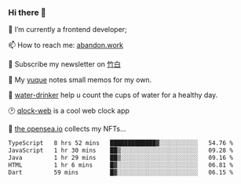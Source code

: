 ### Hi there 👋

<!--
**Alfxjx/Alfxjx** is a ✨ _special_ ✨ repository because its `README.md` (this file) appears on your GitHub profile.

Here are some ideas to get you started:

- 🔭 I’m currently working on ...
- 🌱 I’m currently learning ...
- 👯 I’m looking to collaborate on ...
- 🤔 I’m looking for help with ...
- 💬 Ask me about ...
- 📫 How to reach me: ...
- 😄 Pronouns: ...
- ⚡ Fun fact: ...
-->
🔭  I’m currently a frontend developer;

📫  How to reach me: [abandon.work](https://www.abandon.work/)

🎉  Subscribe my newsletter on [竹白](https://alfxjx.zhubai.love/)

🌱  My [yuque](https://www.yuque.com/alfxjx) notes small memos for my own.

🥤  [water-drinker](https://weldingboys.vercel.app/water) help u count the cups of water for a healthy day.

🕑  [qlock-web](https://qlock-web.vercel.app) is a cool web clock app

🌊  [the opensea.io](https://opensea.io/assets/0x495f947276749ce646f68ac8c248420045cb7b5e/29433830147332339639115006737701029562687338063458078299874716625823015632897) collects my NFTs...

<!--START_SECTION:waka-->

```txt
TypeScript   8 hrs 52 mins   █████████████▓░░░░░░░░░░░   54.76 %
JavaScript   1 hr 30 mins    ██▒░░░░░░░░░░░░░░░░░░░░░░   09.28 %
Java         1 hr 29 mins    ██▒░░░░░░░░░░░░░░░░░░░░░░   09.16 %
HTML         1 hr 6 mins     █▓░░░░░░░░░░░░░░░░░░░░░░░   06.81 %
Dart         59 mins         █▓░░░░░░░░░░░░░░░░░░░░░░░   06.15 %
```

<!--END_SECTION:waka-->

